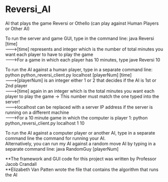 # Reversi_AI
AI that plays the game Reversi or Othello (can play against Human Players or Other AI) <br/>

To run the server and game GUI, type in the command line: java Reversi [time] <br/>
--->[time] represents and integer which is the number of total minutes you want each player to have to play the game <br/>
--->For a game in which each player has 10 minutes, type jave Reversi 10 <br/>

To run the AI against a human player, type in a separate command line: python python_reversi_client.py localhost [playerNum] [time] <br/>
--->[playerNum] is an integer either 1 or 2 that decides if the AI is 1st or 2nd player <br/>
--->[time] again in an integer which is the total minutes you want each player to play the game -> This number must match the one typed into the server! <br/>
--->localhost can be replaced with a server IP address if the server is running on a different machine <br/>
--->For a 10 minute game in which the computer is player 1: python python_reversi_client.py localhost 1 10

To run the AI against a computer player or another AI, type in a separate command line the command for running your AI. <br/>
Alternatively, you can run my AI against a random move AI by typing in a separate command line: java RandomGuy [playerNum]

**The framework and GUI code for this project was written by Professor Jacob Crandall <br/>
**Elizabeth Van Patten wrote the file that contains the algorithm that runs the AI
